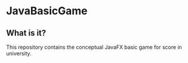 # JavaBasicGame
## What is it?
This repository contains the conceptual JavaFX basic game for score in university.
